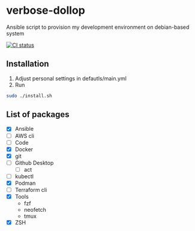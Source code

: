# verbose-dollop
Ansible script to provision my development environment on debian-based system

[![CI status](https://github.com/pezzu/verbose-dollop/actions/workflows/ci.yml/badge.svg)](https://github.com/pezzu/verbose-dollop/actions/workflows/ci.yml)

## Installation
1. Adjust personal settings in defautls/main.yml
1. Run

```sh
sudo ./install.sh
```


## List of packages

 - [x] Ansible
 - [ ] AWS cli
 - [ ] Code
 - [x] Docker
 - [x] git
 - [ ] Github Desktop
     - [ ] act
 - [ ] kubectl
 - [x] Podman
 - [ ] Terraform cli
 - [x] Tools
    - fzf
    - neofetch
    - tmux
 - [x] ZSH
